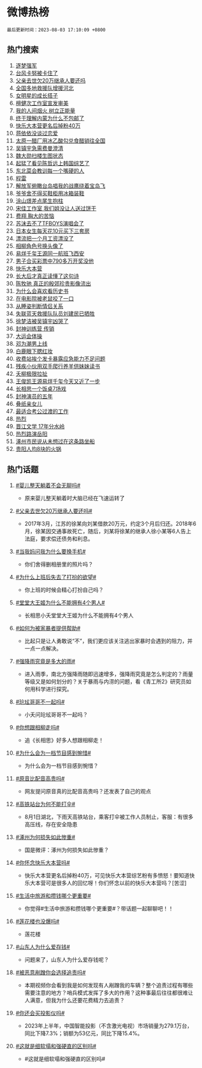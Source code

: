 # 微博热榜

`最后更新时间：2023-08-03 17:10:09 +0800`

## 热门搜索

1. [逐梦强军](https://m.weibo.cn/search?containerid=100103type%3D1%26t%3D10%26q%3D%23%E9%80%90%E6%A2%A6%E5%BC%BA%E5%86%9B%23&stream_entry_id=51&isnewpage=1&extparam=seat%3D1%26c_type%3D51%26pos%3D0%26cate%3D10103%26filter_type%3Drealtimehot%26stream_entry_id%3D51%26dgr%3D0%26display_time%3D1691053808%26pre_seqid%3D169105380852902715782&luicode=10000011&lfid=106003type%253D25%2526t%253D3%2526disable_hot%253D1%2526filter_type%253Drealtimehot)
1. [台风卡努被卡住了](https://m.weibo.cn/search?containerid=100103type%3D1%26t%3D10%26q%3D%23%E5%8F%B0%E9%A3%8E%E5%8D%A1%E5%8A%AA%E8%A2%AB%E5%8D%A1%E4%BD%8F%E4%BA%86%23&stream_entry_id=31&isnewpage=1&extparam=seat%3D1%26lcate%3D5001%26pos%3D0%26band_rank%3D1%26flag%3D1%26q%3D%2523%25E5%258F%25B0%25E9%25A3%258E%25E5%258D%25A1%25E5%258A%25AA%25E8%25A2%25AB%25E5%258D%25A1%25E4%25BD%258F%25E4%25BA%2586%2523%26dgr%3D0%26stream_entry_id%3D31%26c_type%3D31%26cate%3D5001%26filter_type%3Drealtimehot%26realpos%3D1%26display_time%3D1691053808%26pre_seqid%3D169105380852902715782&luicode=10000011&lfid=106003type%253D25%2526t%253D3%2526disable_hot%253D1%2526filter_type%253Drealtimehot)
1. [父亲去世欠20万继承人要还吗](https://m.weibo.cn/search?containerid=100103type%3D1%26t%3D10%26q%3D%23%E7%88%B6%E4%BA%B2%E5%8E%BB%E4%B8%96%E6%AC%A020%E4%B8%87%E7%BB%A7%E6%89%BF%E4%BA%BA%E8%A6%81%E8%BF%98%E5%90%97%23&stream_entry_id=31&isnewpage=1&extparam=seat%3D1%26lcate%3D5001%26pos%3D1%26band_rank%3D2%26flag%3D1%26q%3D%2523%25E7%2588%25B6%25E4%25BA%25B2%25E5%258E%25BB%25E4%25B8%2596%25E6%25AC%25A020%25E4%25B8%2587%25E7%25BB%25A7%25E6%2589%25BF%25E4%25BA%25BA%25E8%25A6%2581%25E8%25BF%2598%25E5%2590%2597%2523%26dgr%3D0%26stream_entry_id%3D31%26c_type%3D31%26cate%3D5001%26filter_type%3Drealtimehot%26realpos%3D2%26display_time%3D1691053808%26pre_seqid%3D169105380852902715782&luicode=10000011&lfid=106003type%253D25%2526t%253D3%2526disable_hot%253D1%2526filter_type%253Drealtimehot)
1. [全国多地救援队增援河北](https://m.weibo.cn/search?containerid=100103type%3D1%26t%3D10%26q%3D%23%E5%85%A8%E5%9B%BD%E5%A4%9A%E5%9C%B0%E6%95%91%E6%8F%B4%E9%98%9F%E5%A2%9E%E6%8F%B4%E6%B2%B3%E5%8C%97%23&stream_entry_id=31&isnewpage=1&extparam=seat%3D1%26lcate%3D5001%26pos%3D2%26band_rank%3D3%26flag%3D1%26q%3D%2523%25E5%2585%25A8%25E5%259B%25BD%25E5%25A4%259A%25E5%259C%25B0%25E6%2595%2591%25E6%258F%25B4%25E9%2598%259F%25E5%25A2%259E%25E6%258F%25B4%25E6%25B2%25B3%25E5%258C%2597%2523%26dgr%3D0%26stream_entry_id%3D31%26c_type%3D31%26cate%3D5001%26filter_type%3Drealtimehot%26realpos%3D3%26display_time%3D1691053808%26pre_seqid%3D169105380852902715782&luicode=10000011&lfid=106003type%253D25%2526t%253D3%2526disable_hot%253D1%2526filter_type%253Drealtimehot)
1. [女明星的成长搭子](https://m.weibo.cn/search?containerid=100103type%3D1%26t%3D10%26q%3D%23%E5%A5%B3%E6%98%8E%E6%98%9F%E7%9A%84%E6%88%90%E9%95%BF%E6%90%AD%E5%AD%90%23&stream_entry_id=31&isnewpage=1&extparam=seat%3D1%26lcate%3D5001%26pos%3D3%26band_rank%3D4%26q%3D%2523%25E5%25A5%25B3%25E6%2598%258E%25E6%2598%259F%25E7%259A%2584%25E6%2588%2590%25E9%2595%25BF%25E6%2590%25AD%25E5%25AD%2590%2523%26is_ad_pos%3D1%26adid%3D198105%26dgr%3D0%26cate%3D5001%26filter_type%3Drealtimehot%26topic_ad%3D1%26stream_entry_id%3D31%26c_type%3D31%26display_time%3D1691053808%26pre_seqid%3D169105380852902715782&luicode=10000011&lfid=106003type%253D25%2526t%253D3%2526disable_hot%253D1%2526filter_type%253Drealtimehot)
1. [檀健次工作室宣发审美](https://m.weibo.cn/search?containerid=100103type%3D1%26t%3D10%26q%3D%23%E6%AA%80%E5%81%A5%E6%AC%A1%E5%B7%A5%E4%BD%9C%E5%AE%A4%E5%AE%A3%E5%8F%91%E5%AE%A1%E7%BE%8E%23&stream_entry_id=31&isnewpage=1&extparam=seat%3D1%26lcate%3D5001%26pos%3D4%26band_rank%3D4%26flag%3D16%26q%3D%2523%25E6%25AA%2580%25E5%2581%25A5%25E6%25AC%25A1%25E5%25B7%25A5%25E4%25BD%259C%25E5%25AE%25A4%25E5%25AE%25A3%25E5%258F%2591%25E5%25AE%25A1%25E7%25BE%258E%2523%26dgr%3D0%26stream_entry_id%3D31%26c_type%3D31%26cate%3D5001%26filter_type%3Drealtimehot%26realpos%3D4%26display_time%3D1691053808%26pre_seqid%3D169105380852902715782&luicode=10000011&lfid=106003type%253D25%2526t%253D3%2526disable_hot%253D1%2526filter_type%253Drealtimehot)
1. [我的人间烟火 树立正能量](https://m.weibo.cn/search?containerid=100103type%3D1%26t%3D10%26q%3D%E6%88%91%E7%9A%84%E4%BA%BA%E9%97%B4%E7%83%9F%E7%81%AB+%E6%A0%91%E7%AB%8B%E6%AD%A3%E8%83%BD%E9%87%8F&stream_entry_id=31&isnewpage=1&extparam=seat%3D1%26lcate%3D5001%26pos%3D5%26band_rank%3D5%26flag%3D1%26q%3D%25E6%2588%2591%25E7%259A%2584%25E4%25BA%25BA%25E9%2597%25B4%25E7%2583%259F%25E7%2581%25AB%2520%25E6%25A0%2591%25E7%25AB%258B%25E6%25AD%25A3%25E8%2583%25BD%25E9%2587%258F%26dgr%3D0%26stream_entry_id%3D31%26c_type%3D31%26cate%3D5001%26filter_type%3Drealtimehot%26realpos%3D5%26display_time%3D1691053808%26pre_seqid%3D169105380852902715782&luicode=10000011&lfid=106003type%253D25%2526t%253D3%2526disable_hot%253D1%2526filter_type%253Drealtimehot)
1. [终于理解内蒙为什么不包邮了](https://m.weibo.cn/search?containerid=100103type%3D1%26t%3D10%26q%3D%23%E7%BB%88%E4%BA%8E%E7%90%86%E8%A7%A3%E5%86%85%E8%92%99%E4%B8%BA%E4%BB%80%E4%B9%88%E4%B8%8D%E5%8C%85%E9%82%AE%E4%BA%86%23&stream_entry_id=31&isnewpage=1&extparam=seat%3D1%26lcate%3D5001%26pos%3D6%26band_rank%3D6%26flag%3D1%26q%3D%2523%25E7%25BB%2588%25E4%25BA%258E%25E7%2590%2586%25E8%25A7%25A3%25E5%2586%2585%25E8%2592%2599%25E4%25B8%25BA%25E4%25BB%2580%25E4%25B9%2588%25E4%25B8%258D%25E5%258C%2585%25E9%2582%25AE%25E4%25BA%2586%2523%26dgr%3D0%26stream_entry_id%3D31%26c_type%3D31%26cate%3D5001%26filter_type%3Drealtimehot%26realpos%3D6%26display_time%3D1691053808%26pre_seqid%3D169105380852902715782&luicode=10000011&lfid=106003type%253D25%2526t%253D3%2526disable_hot%253D1%2526filter_type%253Drealtimehot)
1. [快乐大本营更名后掉粉40万](https://m.weibo.cn/search?containerid=100103type%3D1%26t%3D10%26q%3D%23%E5%BF%AB%E4%B9%90%E5%A4%A7%E6%9C%AC%E8%90%A5%E6%9B%B4%E5%90%8D%E5%90%8E%E6%8E%89%E7%B2%8940%E4%B8%87%23&stream_entry_id=31&isnewpage=1&extparam=seat%3D1%26lcate%3D5001%26pos%3D7%26band_rank%3D7%26flag%3D2%26q%3D%2523%25E5%25BF%25AB%25E4%25B9%2590%25E5%25A4%25A7%25E6%259C%25AC%25E8%2590%25A5%25E6%259B%25B4%25E5%2590%258D%25E5%2590%258E%25E6%258E%2589%25E7%25B2%258940%25E4%25B8%2587%2523%26dgr%3D0%26stream_entry_id%3D31%26c_type%3D31%26cate%3D5001%26filter_type%3Drealtimehot%26realpos%3D7%26display_time%3D1691053808%26pre_seqid%3D169105380852902715782&luicode=10000011&lfid=106003type%253D25%2526t%253D3%2526disable_hot%253D1%2526filter_type%253Drealtimehot)
1. [蒋依依没谈过恋爱](https://m.weibo.cn/search?containerid=100103type%3D1%26t%3D10%26q%3D%23%E8%92%8B%E4%BE%9D%E4%BE%9D%E6%B2%A1%E8%B0%88%E8%BF%87%E6%81%8B%E7%88%B1%23&stream_entry_id=31&isnewpage=1&extparam=seat%3D1%26lcate%3D5001%26pos%3D8%26band_rank%3D8%26flag%3D2%26q%3D%2523%25E8%2592%258B%25E4%25BE%259D%25E4%25BE%259D%25E6%25B2%25A1%25E8%25B0%2588%25E8%25BF%2587%25E6%2581%258B%25E7%2588%25B1%2523%26dgr%3D0%26stream_entry_id%3D31%26c_type%3D31%26cate%3D5001%26filter_type%3Drealtimehot%26realpos%3D8%26display_time%3D1691053808%26pre_seqid%3D169105380852902715782&luicode=10000011&lfid=106003type%253D25%2526t%253D3%2526disable_hot%253D1%2526filter_type%253Drealtimehot)
1. [太原一醋厂用冰乙酸勾兑食醋销往全国](https://m.weibo.cn/search?containerid=100103type%3D1%26t%3D10%26q%3D%23%E5%A4%AA%E5%8E%9F%E4%B8%80%E9%86%8B%E5%8E%82%E7%94%A8%E5%86%B0%E4%B9%99%E9%85%B8%E5%8B%BE%E5%85%91%E9%A3%9F%E9%86%8B%E9%94%80%E5%BE%80%E5%85%A8%E5%9B%BD%23&stream_entry_id=31&isnewpage=1&extparam=seat%3D1%26lcate%3D5001%26pos%3D9%26band_rank%3D9%26flag%3D0%26q%3D%2523%25E5%25A4%25AA%25E5%258E%259F%25E4%25B8%2580%25E9%2586%258B%25E5%258E%2582%25E7%2594%25A8%25E5%2586%25B0%25E4%25B9%2599%25E9%2585%25B8%25E5%258B%25BE%25E5%2585%2591%25E9%25A3%259F%25E9%2586%258B%25E9%2594%2580%25E5%25BE%2580%25E5%2585%25A8%25E5%259B%25BD%2523%26dgr%3D0%26stream_entry_id%3D31%26c_type%3D31%26cate%3D5001%26filter_type%3Drealtimehot%26realpos%3D9%26display_time%3D1691053808%26pre_seqid%3D169105380852902715782&luicode=10000011&lfid=106003type%253D25%2526t%253D3%2526disable_hot%253D1%2526filter_type%253Drealtimehot)
1. [吴镇宇急需费曼澄清](https://m.weibo.cn/search?containerid=100103type%3D1%26t%3D10%26q%3D%23%E5%90%B4%E9%95%87%E5%AE%87%E6%80%A5%E9%9C%80%E8%B4%B9%E6%9B%BC%E6%BE%84%E6%B8%85%23&stream_entry_id=31&isnewpage=1&extparam=seat%3D1%26lcate%3D5001%26pos%3D10%26band_rank%3D10%26flag%3D0%26q%3D%2523%25E5%2590%25B4%25E9%2595%2587%25E5%25AE%2587%25E6%2580%25A5%25E9%259C%2580%25E8%25B4%25B9%25E6%259B%25BC%25E6%25BE%2584%25E6%25B8%2585%2523%26dgr%3D0%26stream_entry_id%3D31%26c_type%3D31%26cate%3D5001%26filter_type%3Drealtimehot%26realpos%3D10%26display_time%3D1691053808%26pre_seqid%3D169105380852902715782&luicode=10000011&lfid=106003type%253D25%2526t%253D3%2526disable_hot%253D1%2526filter_type%253Drealtimehot)
1. [魏大勋扫楼生图状态](https://m.weibo.cn/search?containerid=100103type%3D1%26t%3D10%26q%3D%23%E9%AD%8F%E5%A4%A7%E5%8B%8B%E6%89%AB%E6%A5%BC%E7%94%9F%E5%9B%BE%E7%8A%B6%E6%80%81%23&stream_entry_id=31&isnewpage=1&extparam=seat%3D1%26lcate%3D5001%26pos%3D11%26band_rank%3D11%26flag%3D0%26q%3D%2523%25E9%25AD%258F%25E5%25A4%25A7%25E5%258B%258B%25E6%2589%25AB%25E6%25A5%25BC%25E7%2594%259F%25E5%259B%25BE%25E7%258A%25B6%25E6%2580%2581%2523%26dgr%3D0%26stream_entry_id%3D31%26c_type%3D31%26cate%3D5001%26filter_type%3Drealtimehot%26realpos%3D11%26display_time%3D1691053808%26pre_seqid%3D169105380852902715782&luicode=10000011&lfid=106003type%253D25%2526t%253D3%2526disable_hot%253D1%2526filter_type%253Drealtimehot)
1. [起猛了看见陈哲远上韩国综艺了](https://m.weibo.cn/search?containerid=100103type%3D1%26t%3D10%26q%3D%23%E8%B5%B7%E7%8C%9B%E4%BA%86%E7%9C%8B%E8%A7%81%E9%99%88%E5%93%B2%E8%BF%9C%E4%B8%8A%E9%9F%A9%E5%9B%BD%E7%BB%BC%E8%89%BA%E4%BA%86%23&stream_entry_id=31&isnewpage=1&extparam=seat%3D1%26lcate%3D5001%26pos%3D12%26band_rank%3D12%26flag%3D2%26q%3D%2523%25E8%25B5%25B7%25E7%258C%259B%25E4%25BA%2586%25E7%259C%258B%25E8%25A7%2581%25E9%2599%2588%25E5%2593%25B2%25E8%25BF%259C%25E4%25B8%258A%25E9%259F%25A9%25E5%259B%25BD%25E7%25BB%25BC%25E8%2589%25BA%25E4%25BA%2586%2523%26dgr%3D0%26stream_entry_id%3D31%26c_type%3D31%26cate%3D5001%26filter_type%3Drealtimehot%26realpos%3D12%26display_time%3D1691053808%26pre_seqid%3D169105380852902715782&luicode=10000011&lfid=106003type%253D25%2526t%253D3%2526disable_hot%253D1%2526filter_type%253Drealtimehot)
1. [东北菜会教训每一个嘴硬的人](https://m.weibo.cn/search?containerid=100103type%3D1%26t%3D10%26q%3D%23%E4%B8%9C%E5%8C%97%E8%8F%9C%E4%BC%9A%E6%95%99%E8%AE%AD%E6%AF%8F%E4%B8%80%E4%B8%AA%E5%98%B4%E7%A1%AC%E7%9A%84%E4%BA%BA%23&stream_entry_id=31&isnewpage=1&extparam=seat%3D1%26lcate%3D5001%26pos%3D13%26band_rank%3D13%26flag%3D0%26q%3D%2523%25E4%25B8%259C%25E5%258C%2597%25E8%258F%259C%25E4%25BC%259A%25E6%2595%2599%25E8%25AE%25AD%25E6%25AF%258F%25E4%25B8%2580%25E4%25B8%25AA%25E5%2598%25B4%25E7%25A1%25AC%25E7%259A%2584%25E4%25BA%25BA%2523%26dgr%3D0%26stream_entry_id%3D31%26c_type%3D31%26cate%3D5001%26filter_type%3Drealtimehot%26realpos%3D13%26display_time%3D1691053808%26pre_seqid%3D169105380852902715782&luicode=10000011&lfid=106003type%253D25%2526t%253D3%2526disable_hot%253D1%2526filter_type%253Drealtimehot)
1. [程雷](https://m.weibo.cn/search?containerid=100103type%3D1%26t%3D10%26q%3D%E7%A8%8B%E9%9B%B7&stream_entry_id=31&isnewpage=1&extparam=seat%3D1%26lcate%3D5001%26pos%3D14%26band_rank%3D14%26flag%3D0%26q%3D%25E7%25A8%258B%25E9%259B%25B7%26dgr%3D0%26stream_entry_id%3D31%26c_type%3D31%26cate%3D5001%26filter_type%3Drealtimehot%26realpos%3D14%26display_time%3D1691053808%26pre_seqid%3D169105380852902715782&luicode=10000011&lfid=106003type%253D25%2526t%253D3%2526disable_hot%253D1%2526filter_type%253Drealtimehot)
1. [解放军俯瞰台岛唱我的战鹰绕着宝岛飞](https://m.weibo.cn/search?containerid=100103type%3D1%26t%3D10%26q%3D%23%E8%A7%A3%E6%94%BE%E5%86%9B%E4%BF%AF%E7%9E%B0%E5%8F%B0%E5%B2%9B%E5%94%B1%E6%88%91%E7%9A%84%E6%88%98%E9%B9%B0%E7%BB%95%E7%9D%80%E5%AE%9D%E5%B2%9B%E9%A3%9E%23&stream_entry_id=31&isnewpage=1&extparam=seat%3D1%26lcate%3D5001%26pos%3D15%26band_rank%3D15%26q%3D%2523%25E8%25A7%25A3%25E6%2594%25BE%25E5%2586%259B%25E4%25BF%25AF%25E7%259E%25B0%25E5%258F%25B0%25E5%25B2%259B%25E5%2594%25B1%25E6%2588%2591%25E7%259A%2584%25E6%2588%2598%25E9%25B9%25B0%25E7%25BB%2595%25E7%259D%2580%25E5%25AE%259D%25E5%25B2%259B%25E9%25A3%259E%2523%26dgr%3D0%26adid%3D198400%26realpos%3D15%26cate%3D5001%26flag%3D0%26filter_type%3Drealtimehot%26stream_entry_id%3D31%26c_type%3D31%26display_time%3D1691053808%26pre_seqid%3D169105380852902715782&luicode=10000011&lfid=106003type%253D25%2526t%253D3%2526disable_hot%253D1%2526filter_type%253Drealtimehot)
1. [爷爷舍不得买鞋柜用冰箱装鞋](https://m.weibo.cn/search?containerid=100103type%3D1%26t%3D10%26q%3D%23%E7%88%B7%E7%88%B7%E8%88%8D%E4%B8%8D%E5%BE%97%E4%B9%B0%E9%9E%8B%E6%9F%9C%E7%94%A8%E5%86%B0%E7%AE%B1%E8%A3%85%E9%9E%8B%23&stream_entry_id=31&isnewpage=1&extparam=seat%3D1%26lcate%3D5001%26pos%3D16%26band_rank%3D16%26flag%3D0%26q%3D%2523%25E7%2588%25B7%25E7%2588%25B7%25E8%2588%258D%25E4%25B8%258D%25E5%25BE%2597%25E4%25B9%25B0%25E9%259E%258B%25E6%259F%259C%25E7%2594%25A8%25E5%2586%25B0%25E7%25AE%25B1%25E8%25A3%2585%25E9%259E%258B%2523%26dgr%3D0%26stream_entry_id%3D31%26c_type%3D31%26cate%3D5001%26filter_type%3Drealtimehot%26realpos%3D16%26display_time%3D1691053808%26pre_seqid%3D169105380852902715782&luicode=10000011&lfid=106003type%253D25%2526t%253D3%2526disable_hot%253D1%2526filter_type%253Drealtimehot)
1. [涂山璟差点尾生抱柱](https://m.weibo.cn/search?containerid=100103type%3D1%26t%3D10%26q%3D%23%E6%B6%82%E5%B1%B1%E7%92%9F%E5%B7%AE%E7%82%B9%E5%B0%BE%E7%94%9F%E6%8A%B1%E6%9F%B1%23&stream_entry_id=31&isnewpage=1&extparam=seat%3D1%26lcate%3D5001%26pos%3D17%26band_rank%3D17%26flag%3D0%26q%3D%2523%25E6%25B6%2582%25E5%25B1%25B1%25E7%2592%259F%25E5%25B7%25AE%25E7%2582%25B9%25E5%25B0%25BE%25E7%2594%259F%25E6%258A%25B1%25E6%259F%25B1%2523%26dgr%3D0%26stream_entry_id%3D31%26c_type%3D31%26cate%3D5001%26filter_type%3Drealtimehot%26realpos%3D17%26display_time%3D1691053808%26pre_seqid%3D169105380852902715782&luicode=10000011&lfid=106003type%253D25%2526t%253D3%2526disable_hot%253D1%2526filter_type%253Drealtimehot)
1. [宋佳工作室 我们姐没让人送过饼干](https://m.weibo.cn/search?containerid=100103type%3D1%26t%3D10%26q%3D%E5%AE%8B%E4%BD%B3%E5%B7%A5%E4%BD%9C%E5%AE%A4+%E6%88%91%E4%BB%AC%E5%A7%90%E6%B2%A1%E8%AE%A9%E4%BA%BA%E9%80%81%E8%BF%87%E9%A5%BC%E5%B9%B2&stream_entry_id=31&isnewpage=1&extparam=seat%3D1%26lcate%3D5001%26pos%3D18%26band_rank%3D18%26flag%3D0%26q%3D%25E5%25AE%258B%25E4%25BD%25B3%25E5%25B7%25A5%25E4%25BD%259C%25E5%25AE%25A4%2520%25E6%2588%2591%25E4%25BB%25AC%25E5%25A7%2590%25E6%25B2%25A1%25E8%25AE%25A9%25E4%25BA%25BA%25E9%2580%2581%25E8%25BF%2587%25E9%25A5%25BC%25E5%25B9%25B2%26dgr%3D0%26stream_entry_id%3D31%26c_type%3D31%26cate%3D5001%26filter_type%3Drealtimehot%26realpos%3D18%26display_time%3D1691053808%26pre_seqid%3D169105380852902715782&luicode=10000011&lfid=106003type%253D25%2526t%253D3%2526disable_hot%253D1%2526filter_type%253Drealtimehot)
1. [费翔 胸大的苦恼](https://m.weibo.cn/search?containerid=100103type%3D1%26t%3D10%26q%3D%E8%B4%B9%E7%BF%94+%E8%83%B8%E5%A4%A7%E7%9A%84%E8%8B%A6%E6%81%BC&stream_entry_id=31&isnewpage=1&extparam=seat%3D1%26lcate%3D5001%26pos%3D19%26band_rank%3D19%26flag%3D0%26q%3D%25E8%25B4%25B9%25E7%25BF%2594%2520%25E8%2583%25B8%25E5%25A4%25A7%25E7%259A%2584%25E8%258B%25A6%25E6%2581%25BC%26dgr%3D0%26stream_entry_id%3D31%26c_type%3D31%26cate%3D5001%26filter_type%3Drealtimehot%26realpos%3D19%26display_time%3D1691053808%26pre_seqid%3D169105380852902715782&luicode=10000011&lfid=106003type%253D25%2526t%253D3%2526disable_hot%253D1%2526filter_type%253Drealtimehot)
1. [苏沫去不了TFBOYS演唱会了](https://m.weibo.cn/search?containerid=100103type%3D1%26t%3D10%26q%3D%23%E8%8B%8F%E6%B2%AB%E5%8E%BB%E4%B8%8D%E4%BA%86TFBOYS%E6%BC%94%E5%94%B1%E4%BC%9A%E4%BA%86%23&stream_entry_id=31&isnewpage=1&extparam=seat%3D1%26lcate%3D5001%26pos%3D20%26band_rank%3D20%26flag%3D0%26q%3D%2523%25E8%258B%258F%25E6%25B2%25AB%25E5%258E%25BB%25E4%25B8%258D%25E4%25BA%2586TFBOYS%25E6%25BC%2594%25E5%2594%25B1%25E4%25BC%259A%25E4%25BA%2586%2523%26dgr%3D0%26stream_entry_id%3D31%26c_type%3D31%26cate%3D5001%26filter_type%3Drealtimehot%26realpos%3D20%26display_time%3D1691053808%26pre_seqid%3D169105380852902715782&luicode=10000011&lfid=106003type%253D25%2526t%253D3%2526disable_hot%253D1%2526filter_type%253Drealtimehot)
1. [日本女生每天花10元买下三套房](https://m.weibo.cn/search?containerid=100103type%3D1%26t%3D10%26q%3D%23%E6%97%A5%E6%9C%AC%E5%A5%B3%E7%94%9F%E6%AF%8F%E5%A4%A9%E8%8A%B110%E5%85%83%E4%B9%B0%E4%B8%8B%E4%B8%89%E5%A5%97%E6%88%BF%23&stream_entry_id=31&isnewpage=1&extparam=seat%3D1%26lcate%3D5001%26pos%3D21%26band_rank%3D21%26flag%3D0%26q%3D%2523%25E6%2597%25A5%25E6%259C%25AC%25E5%25A5%25B3%25E7%2594%259F%25E6%25AF%258F%25E5%25A4%25A9%25E8%258A%25B110%25E5%2585%2583%25E4%25B9%25B0%25E4%25B8%258B%25E4%25B8%2589%25E5%25A5%2597%25E6%2588%25BF%2523%26dgr%3D0%26stream_entry_id%3D31%26c_type%3D31%26cate%3D5001%26filter_type%3Drealtimehot%26realpos%3D21%26display_time%3D1691053808%26pre_seqid%3D169105380852902715782&luicode=10000011&lfid=106003type%253D25%2526t%253D3%2526disable_hot%253D1%2526filter_type%253Drealtimehot)
1. [漂流把一个月工资漂没了](https://m.weibo.cn/search?containerid=100103type%3D1%26t%3D10%26q%3D%23%E6%BC%82%E6%B5%81%E6%8A%8A%E4%B8%80%E4%B8%AA%E6%9C%88%E5%B7%A5%E8%B5%84%E6%BC%82%E6%B2%A1%E4%BA%86%23&stream_entry_id=31&isnewpage=1&extparam=seat%3D1%26lcate%3D5001%26pos%3D22%26band_rank%3D22%26flag%3D1%26q%3D%2523%25E6%25BC%2582%25E6%25B5%2581%25E6%258A%258A%25E4%25B8%2580%25E4%25B8%25AA%25E6%259C%2588%25E5%25B7%25A5%25E8%25B5%2584%25E6%25BC%2582%25E6%25B2%25A1%25E4%25BA%2586%2523%26dgr%3D0%26stream_entry_id%3D31%26c_type%3D31%26cate%3D5001%26filter_type%3Drealtimehot%26realpos%3D22%26display_time%3D1691053808%26pre_seqid%3D169105380852902715782&luicode=10000011&lfid=106003type%253D25%2526t%253D3%2526disable_hot%253D1%2526filter_type%253Drealtimehot)
1. [相柳角色号换头像了](https://m.weibo.cn/search?containerid=100103type%3D1%26t%3D10%26q%3D%23%E7%9B%B8%E6%9F%B3%E8%A7%92%E8%89%B2%E5%8F%B7%E6%8D%A2%E5%A4%B4%E5%83%8F%E4%BA%86%23&stream_entry_id=31&isnewpage=1&extparam=seat%3D1%26lcate%3D5001%26pos%3D23%26band_rank%3D23%26flag%3D1%26q%3D%2523%25E7%259B%25B8%25E6%259F%25B3%25E8%25A7%2592%25E8%2589%25B2%25E5%258F%25B7%25E6%258D%25A2%25E5%25A4%25B4%25E5%2583%258F%25E4%25BA%2586%2523%26dgr%3D0%26stream_entry_id%3D31%26c_type%3D31%26cate%3D5001%26filter_type%3Drealtimehot%26realpos%3D23%26display_time%3D1691053808%26pre_seqid%3D169105380852902715782&luicode=10000011&lfid=106003type%253D25%2526t%253D3%2526disable_hot%253D1%2526filter_type%253Drealtimehot)
1. [易烊千玺王源同一航班飞西安](https://m.weibo.cn/search?containerid=100103type%3D1%26t%3D10%26q%3D%23%E6%98%93%E7%83%8A%E5%8D%83%E7%8E%BA%E7%8E%8B%E6%BA%90%E5%90%8C%E4%B8%80%E8%88%AA%E7%8F%AD%E9%A3%9E%E8%A5%BF%E5%AE%89%23&stream_entry_id=31&isnewpage=1&extparam=seat%3D1%26lcate%3D5001%26pos%3D24%26band_rank%3D24%26flag%3D1%26q%3D%2523%25E6%2598%2593%25E7%2583%258A%25E5%258D%2583%25E7%258E%25BA%25E7%258E%258B%25E6%25BA%2590%25E5%2590%258C%25E4%25B8%2580%25E8%2588%25AA%25E7%258F%25AD%25E9%25A3%259E%25E8%25A5%25BF%25E5%25AE%2589%2523%26dgr%3D0%26stream_entry_id%3D31%26c_type%3D31%26cate%3D5001%26filter_type%3Drealtimehot%26realpos%3D24%26display_time%3D1691053808%26pre_seqid%3D169105380852902715782&luicode=10000011&lfid=106003type%253D25%2526t%253D3%2526disable_hot%253D1%2526filter_type%253Drealtimehot)
1. [男子合买彩票中790多万开奖没他](https://m.weibo.cn/search?containerid=100103type%3D1%26t%3D10%26q%3D%23%E7%94%B7%E5%AD%90%E5%90%88%E4%B9%B0%E5%BD%A9%E7%A5%A8%E4%B8%AD790%E5%A4%9A%E4%B8%87%E5%BC%80%E5%A5%96%E6%B2%A1%E4%BB%96%23&stream_entry_id=31&isnewpage=1&extparam=seat%3D1%26lcate%3D5001%26pos%3D25%26band_rank%3D25%26flag%3D0%26q%3D%2523%25E7%2594%25B7%25E5%25AD%2590%25E5%2590%2588%25E4%25B9%25B0%25E5%25BD%25A9%25E7%25A5%25A8%25E4%25B8%25AD790%25E5%25A4%259A%25E4%25B8%2587%25E5%25BC%2580%25E5%25A5%2596%25E6%25B2%25A1%25E4%25BB%2596%2523%26dgr%3D0%26stream_entry_id%3D31%26c_type%3D31%26cate%3D5001%26filter_type%3Drealtimehot%26realpos%3D25%26display_time%3D1691053808%26pre_seqid%3D169105380852902715782&luicode=10000011&lfid=106003type%253D25%2526t%253D3%2526disable_hot%253D1%2526filter_type%253Drealtimehot)
1. [快乐大本营](https://m.weibo.cn/search?containerid=100103type%3D1%26t%3D10%26q%3D%E5%BF%AB%E4%B9%90%E5%A4%A7%E6%9C%AC%E8%90%A5&stream_entry_id=31&isnewpage=1&extparam=seat%3D1%26lcate%3D5001%26pos%3D26%26band_rank%3D26%26flag%3D0%26q%3D%25E5%25BF%25AB%25E4%25B9%2590%25E5%25A4%25A7%25E6%259C%25AC%25E8%2590%25A5%26dgr%3D0%26stream_entry_id%3D31%26c_type%3D31%26cate%3D5001%26filter_type%3Drealtimehot%26realpos%3D26%26display_time%3D1691053808%26pre_seqid%3D169105380852902715782&luicode=10000011&lfid=106003type%253D25%2526t%253D3%2526disable_hot%253D1%2526filter_type%253Drealtimehot)
1. [长大后才真正读懂了这句诗](https://m.weibo.cn/search?containerid=100103type%3D1%26t%3D10%26q%3D%E9%95%BF%E5%A4%A7%E5%90%8E%E6%89%8D%E7%9C%9F%E6%AD%A3%E8%AF%BB%E6%87%82%E4%BA%86%E8%BF%99%E5%8F%A5%E8%AF%97&stream_entry_id=31&isnewpage=1&extparam=seat%3D1%26lcate%3D5001%26pos%3D27%26band_rank%3D27%26flag%3D1%26q%3D%25E9%2595%25BF%25E5%25A4%25A7%25E5%2590%258E%25E6%2589%258D%25E7%259C%259F%25E6%25AD%25A3%25E8%25AF%25BB%25E6%2587%2582%25E4%25BA%2586%25E8%25BF%2599%25E5%258F%25A5%25E8%25AF%2597%26dgr%3D0%26stream_entry_id%3D31%26c_type%3D31%26cate%3D5001%26filter_type%3Drealtimehot%26realpos%3D27%26display_time%3D1691053808%26pre_seqid%3D169105380852902715782&luicode=10000011&lfid=106003type%253D25%2526t%253D3%2526disable_hot%253D1%2526filter_type%253Drealtimehot)
1. [陈牧驰 真正的殷郊珍贵影像流出](https://m.weibo.cn/search?containerid=100103type%3D1%26t%3D10%26q%3D%E9%99%88%E7%89%A7%E9%A9%B0+%E7%9C%9F%E6%AD%A3%E7%9A%84%E6%AE%B7%E9%83%8A%E7%8F%8D%E8%B4%B5%E5%BD%B1%E5%83%8F%E6%B5%81%E5%87%BA&stream_entry_id=31&isnewpage=1&extparam=seat%3D1%26lcate%3D5001%26pos%3D28%26band_rank%3D28%26flag%3D1%26q%3D%25E9%2599%2588%25E7%2589%25A7%25E9%25A9%25B0%2520%25E7%259C%259F%25E6%25AD%25A3%25E7%259A%2584%25E6%25AE%25B7%25E9%2583%258A%25E7%258F%258D%25E8%25B4%25B5%25E5%25BD%25B1%25E5%2583%258F%25E6%25B5%2581%25E5%2587%25BA%26dgr%3D0%26stream_entry_id%3D31%26c_type%3D31%26cate%3D5001%26filter_type%3Drealtimehot%26realpos%3D28%26display_time%3D1691053808%26pre_seqid%3D169105380852902715782&luicode=10000011&lfid=106003type%253D25%2526t%253D3%2526disable_hot%253D1%2526filter_type%253Drealtimehot)
1. [为什么会喜欢看历史书](https://m.weibo.cn/search?containerid=100103type%3D1%26t%3D10%26q%3D%E4%B8%BA%E4%BB%80%E4%B9%88%E4%BC%9A%E5%96%9C%E6%AC%A2%E7%9C%8B%E5%8E%86%E5%8F%B2%E4%B9%A6&stream_entry_id=31&isnewpage=1&extparam=seat%3D1%26lcate%3D5001%26pos%3D29%26band_rank%3D29%26flag%3D1%26q%3D%25E4%25B8%25BA%25E4%25BB%2580%25E4%25B9%2588%25E4%25BC%259A%25E5%2596%259C%25E6%25AC%25A2%25E7%259C%258B%25E5%258E%2586%25E5%258F%25B2%25E4%25B9%25A6%26dgr%3D0%26stream_entry_id%3D31%26c_type%3D31%26cate%3D5001%26filter_type%3Drealtimehot%26realpos%3D29%26display_time%3D1691053808%26pre_seqid%3D169105380852902715782&luicode=10000011&lfid=106003type%253D25%2526t%253D3%2526disable_hot%253D1%2526filter_type%253Drealtimehot)
1. [在电影院被老鼠咬了一口](https://m.weibo.cn/search?containerid=100103type%3D1%26t%3D10%26q%3D%23%E5%9C%A8%E7%94%B5%E5%BD%B1%E9%99%A2%E8%A2%AB%E8%80%81%E9%BC%A0%E5%92%AC%E4%BA%86%E4%B8%80%E5%8F%A3%23&stream_entry_id=31&isnewpage=1&extparam=seat%3D1%26lcate%3D5001%26pos%3D30%26band_rank%3D30%26flag%3D0%26q%3D%2523%25E5%259C%25A8%25E7%2594%25B5%25E5%25BD%25B1%25E9%2599%25A2%25E8%25A2%25AB%25E8%2580%2581%25E9%25BC%25A0%25E5%2592%25AC%25E4%25BA%2586%25E4%25B8%2580%25E5%258F%25A3%2523%26dgr%3D0%26stream_entry_id%3D31%26c_type%3D31%26cate%3D5001%26filter_type%3Drealtimehot%26realpos%3D30%26display_time%3D1691053808%26pre_seqid%3D169105380852902715782&luicode=10000011&lfid=106003type%253D25%2526t%253D3%2526disable_hot%253D1%2526filter_type%253Drealtimehot)
1. [从睡姿判断情侣关系](https://m.weibo.cn/search?containerid=100103type%3D1%26t%3D10%26q%3D%E4%BB%8E%E7%9D%A1%E5%A7%BF%E5%88%A4%E6%96%AD%E6%83%85%E4%BE%A3%E5%85%B3%E7%B3%BB&stream_entry_id=31&isnewpage=1&extparam=seat%3D1%26lcate%3D5001%26pos%3D31%26band_rank%3D31%26flag%3D1%26q%3D%25E4%25BB%258E%25E7%259D%25A1%25E5%25A7%25BF%25E5%2588%25A4%25E6%2596%25AD%25E6%2583%2585%25E4%25BE%25A3%25E5%2585%25B3%25E7%25B3%25BB%26dgr%3D0%26stream_entry_id%3D31%26c_type%3D31%26cate%3D5001%26filter_type%3Drealtimehot%26realpos%3D31%26display_time%3D1691053808%26pre_seqid%3D169105380852902715782&luicode=10000011&lfid=106003type%253D25%2526t%253D3%2526disable_hot%253D1%2526filter_type%253Drealtimehot)
1. [失联蓝天救援队队员刘建民已牺牲](https://m.weibo.cn/search?containerid=100103type%3D1%26t%3D10%26q%3D%23%E5%A4%B1%E8%81%94%E8%93%9D%E5%A4%A9%E6%95%91%E6%8F%B4%E9%98%9F%E9%98%9F%E5%91%98%E5%88%98%E5%BB%BA%E6%B0%91%E5%B7%B2%E7%89%BA%E7%89%B2%23&stream_entry_id=31&isnewpage=1&extparam=seat%3D1%26lcate%3D5001%26pos%3D32%26band_rank%3D32%26flag%3D0%26q%3D%2523%25E5%25A4%25B1%25E8%2581%2594%25E8%2593%259D%25E5%25A4%25A9%25E6%2595%2591%25E6%258F%25B4%25E9%2598%259F%25E9%2598%259F%25E5%2591%2598%25E5%2588%2598%25E5%25BB%25BA%25E6%25B0%2591%25E5%25B7%25B2%25E7%2589%25BA%25E7%2589%25B2%2523%26dgr%3D0%26stream_entry_id%3D31%26c_type%3D31%26cate%3D5001%26filter_type%3Drealtimehot%26realpos%3D32%26display_time%3D1691053808%26pre_seqid%3D169105380852902715782&luicode=10000011&lfid=106003type%253D25%2526t%253D3%2526disable_hot%253D1%2526filter_type%253Drealtimehot)
1. [徐梦洁被吴镇宇凶哭了](https://m.weibo.cn/search?containerid=100103type%3D1%26t%3D10%26q%3D%23%E5%BE%90%E6%A2%A6%E6%B4%81%E8%A2%AB%E5%90%B4%E9%95%87%E5%AE%87%E5%87%B6%E5%93%AD%E4%BA%86%23&stream_entry_id=31&isnewpage=1&extparam=seat%3D1%26lcate%3D5001%26pos%3D33%26band_rank%3D33%26flag%3D0%26q%3D%2523%25E5%25BE%2590%25E6%25A2%25A6%25E6%25B4%2581%25E8%25A2%25AB%25E5%2590%25B4%25E9%2595%2587%25E5%25AE%2587%25E5%2587%25B6%25E5%2593%25AD%25E4%25BA%2586%2523%26dgr%3D0%26stream_entry_id%3D31%26c_type%3D31%26cate%3D5001%26filter_type%3Drealtimehot%26realpos%3D33%26display_time%3D1691053808%26pre_seqid%3D169105380852902715782&luicode=10000011&lfid=106003type%253D25%2526t%253D3%2526disable_hot%253D1%2526filter_type%253Drealtimehot)
1. [封神训练营 传销](https://m.weibo.cn/search?containerid=100103type%3D1%26t%3D10%26q%3D%E5%B0%81%E7%A5%9E%E8%AE%AD%E7%BB%83%E8%90%A5+%E4%BC%A0%E9%94%80&stream_entry_id=31&isnewpage=1&extparam=seat%3D1%26lcate%3D5001%26pos%3D34%26band_rank%3D34%26flag%3D0%26q%3D%25E5%25B0%2581%25E7%25A5%259E%25E8%25AE%25AD%25E7%25BB%2583%25E8%2590%25A5%2520%25E4%25BC%25A0%25E9%2594%2580%26dgr%3D0%26stream_entry_id%3D31%26c_type%3D31%26cate%3D5001%26filter_type%3Drealtimehot%26realpos%3D34%26display_time%3D1691053808%26pre_seqid%3D169105380852902715782&luicode=10000011&lfid=106003type%253D25%2526t%253D3%2526disable_hot%253D1%2526filter_type%253Drealtimehot)
1. [大运会体操](https://m.weibo.cn/search?containerid=100103type%3D1%26t%3D10%26q%3D%E5%A4%A7%E8%BF%90%E4%BC%9A%E4%BD%93%E6%93%8D&stream_entry_id=31&isnewpage=1&extparam=seat%3D1%26lcate%3D5001%26pos%3D35%26band_rank%3D35%26flag%3D1%26q%3D%25E5%25A4%25A7%25E8%25BF%2590%25E4%25BC%259A%25E4%25BD%2593%25E6%2593%258D%26dgr%3D0%26stream_entry_id%3D31%26c_type%3D31%26cate%3D5001%26filter_type%3Drealtimehot%26realpos%3D35%26display_time%3D1691053808%26pre_seqid%3D169105380852902715782&luicode=10000011&lfid=106003type%253D25%2526t%253D3%2526disable_hot%253D1%2526filter_type%253Drealtimehot)
1. [邓为潮男上线](https://m.weibo.cn/search?containerid=100103type%3D1%26t%3D10%26q%3D%23%E9%82%93%E4%B8%BA%E6%BD%AE%E7%94%B7%E4%B8%8A%E7%BA%BF%23&stream_entry_id=31&isnewpage=1&extparam=seat%3D1%26lcate%3D5001%26pos%3D36%26band_rank%3D36%26flag%3D1%26q%3D%2523%25E9%2582%2593%25E4%25B8%25BA%25E6%25BD%25AE%25E7%2594%25B7%25E4%25B8%258A%25E7%25BA%25BF%2523%26dgr%3D0%26stream_entry_id%3D31%26c_type%3D31%26cate%3D5001%26filter_type%3Drealtimehot%26realpos%3D36%26display_time%3D1691053808%26pre_seqid%3D169105380852902715782&luicode=10000011&lfid=106003type%253D25%2526t%253D3%2526disable_hot%253D1%2526filter_type%253Drealtimehot)
1. [白鹿眼下腮红妆](https://m.weibo.cn/search?containerid=100103type%3D1%26t%3D10%26q%3D%23%E7%99%BD%E9%B9%BF%E7%9C%BC%E4%B8%8B%E8%85%AE%E7%BA%A2%E5%A6%86%23&stream_entry_id=31&isnewpage=1&extparam=seat%3D1%26lcate%3D5001%26pos%3D37%26band_rank%3D37%26flag%3D1%26q%3D%2523%25E7%2599%25BD%25E9%25B9%25BF%25E7%259C%25BC%25E4%25B8%258B%25E8%2585%25AE%25E7%25BA%25A2%25E5%25A6%2586%2523%26dgr%3D0%26stream_entry_id%3D31%26c_type%3D31%26cate%3D5001%26filter_type%3Drealtimehot%26realpos%3D37%26display_time%3D1691053808%26pre_seqid%3D169105380852902715782&luicode=10000011&lfid=106003type%253D25%2526t%253D3%2526disable_hot%253D1%2526filter_type%253Drealtimehot)
1. [收费站挨个发卡暴露应急能力不足问题](https://m.weibo.cn/search?containerid=100103type%3D1%26t%3D10%26q%3D%23%E6%94%B6%E8%B4%B9%E7%AB%99%E6%8C%A8%E4%B8%AA%E5%8F%91%E5%8D%A1%E6%9A%B4%E9%9C%B2%E5%BA%94%E6%80%A5%E8%83%BD%E5%8A%9B%E4%B8%8D%E8%B6%B3%E9%97%AE%E9%A2%98%23&stream_entry_id=31&isnewpage=1&extparam=seat%3D1%26lcate%3D5001%26pos%3D38%26band_rank%3D38%26flag%3D1%26q%3D%2523%25E6%2594%25B6%25E8%25B4%25B9%25E7%25AB%2599%25E6%258C%25A8%25E4%25B8%25AA%25E5%258F%2591%25E5%258D%25A1%25E6%259A%25B4%25E9%259C%25B2%25E5%25BA%2594%25E6%2580%25A5%25E8%2583%25BD%25E5%258A%259B%25E4%25B8%258D%25E8%25B6%25B3%25E9%2597%25AE%25E9%25A2%2598%2523%26dgr%3D0%26stream_entry_id%3D31%26c_type%3D31%26cate%3D5001%26filter_type%3Drealtimehot%26realpos%3D38%26display_time%3D1691053808%26pre_seqid%3D169105380852902715782&luicode=10000011&lfid=106003type%253D25%2526t%253D3%2526disable_hot%253D1%2526filter_type%253Drealtimehot)
1. [残疾小伙用双手爬行养羊供妹妹读书](https://m.weibo.cn/search?containerid=100103type%3D1%26t%3D10%26q%3D%E6%AE%8B%E7%96%BE%E5%B0%8F%E4%BC%99%E7%94%A8%E5%8F%8C%E6%89%8B%E7%88%AC%E8%A1%8C%E5%85%BB%E7%BE%8A%E4%BE%9B%E5%A6%B9%E5%A6%B9%E8%AF%BB%E4%B9%A6&stream_entry_id=31&isnewpage=1&extparam=seat%3D1%26lcate%3D5001%26pos%3D39%26band_rank%3D39%26flag%3D1%26q%3D%25E6%25AE%258B%25E7%2596%25BE%25E5%25B0%258F%25E4%25BC%2599%25E7%2594%25A8%25E5%258F%258C%25E6%2589%258B%25E7%2588%25AC%25E8%25A1%258C%25E5%2585%25BB%25E7%25BE%258A%25E4%25BE%259B%25E5%25A6%25B9%25E5%25A6%25B9%25E8%25AF%25BB%25E4%25B9%25A6%26dgr%3D0%26stream_entry_id%3D31%26c_type%3D31%26cate%3D5001%26filter_type%3Drealtimehot%26realpos%3D39%26display_time%3D1691053808%26pre_seqid%3D169105380852902715782&luicode=10000011&lfid=106003type%253D25%2526t%253D3%2526disable_hot%253D1%2526filter_type%253Drealtimehot)
1. [夭柳极限拉扯](https://m.weibo.cn/search?containerid=100103type%3D1%26t%3D10%26q%3D%E5%A4%AD%E6%9F%B3%E6%9E%81%E9%99%90%E6%8B%89%E6%89%AF&stream_entry_id=31&isnewpage=1&extparam=seat%3D1%26lcate%3D5001%26pos%3D40%26band_rank%3D40%26flag%3D1%26q%3D%25E5%25A4%25AD%25E6%259F%25B3%25E6%259E%2581%25E9%2599%2590%25E6%258B%2589%25E6%2589%25AF%26dgr%3D0%26stream_entry_id%3D31%26c_type%3D31%26cate%3D5001%26filter_type%3Drealtimehot%26realpos%3D40%26display_time%3D1691053808%26pre_seqid%3D169105380852902715782&luicode=10000011&lfid=106003type%253D25%2526t%253D3%2526disable_hot%253D1%2526filter_type%253Drealtimehot)
1. [王俊凯王源易烊千玺今天又近了一步](https://m.weibo.cn/search?containerid=100103type%3D1%26t%3D10%26q%3D%23%E7%8E%8B%E4%BF%8A%E5%87%AF%E7%8E%8B%E6%BA%90%E6%98%93%E7%83%8A%E5%8D%83%E7%8E%BA%E4%BB%8A%E5%A4%A9%E5%8F%88%E8%BF%91%E4%BA%86%E4%B8%80%E6%AD%A5%23&stream_entry_id=31&isnewpage=1&extparam=seat%3D1%26lcate%3D5001%26pos%3D41%26band_rank%3D41%26flag%3D0%26q%3D%2523%25E7%258E%258B%25E4%25BF%258A%25E5%2587%25AF%25E7%258E%258B%25E6%25BA%2590%25E6%2598%2593%25E7%2583%258A%25E5%258D%2583%25E7%258E%25BA%25E4%25BB%258A%25E5%25A4%25A9%25E5%258F%2588%25E8%25BF%2591%25E4%25BA%2586%25E4%25B8%2580%25E6%25AD%25A5%2523%26dgr%3D0%26stream_entry_id%3D31%26c_type%3D31%26cate%3D5001%26filter_type%3Drealtimehot%26realpos%3D41%26display_time%3D1691053808%26pre_seqid%3D169105380852902715782&luicode=10000011&lfid=106003type%253D25%2526t%253D3%2526disable_hot%253D1%2526filter_type%253Drealtimehot)
1. [长相思一个饭桌7场戏](https://m.weibo.cn/search?containerid=100103type%3D1%26t%3D10%26q%3D%23%E9%95%BF%E7%9B%B8%E6%80%9D%E4%B8%80%E4%B8%AA%E9%A5%AD%E6%A1%8C7%E5%9C%BA%E6%88%8F%23&stream_entry_id=31&isnewpage=1&extparam=seat%3D1%26lcate%3D5001%26pos%3D42%26band_rank%3D42%26flag%3D0%26q%3D%2523%25E9%2595%25BF%25E7%259B%25B8%25E6%2580%259D%25E4%25B8%2580%25E4%25B8%25AA%25E9%25A5%25AD%25E6%25A1%258C7%25E5%259C%25BA%25E6%2588%258F%2523%26dgr%3D0%26stream_entry_id%3D31%26c_type%3D31%26cate%3D5001%26filter_type%3Drealtimehot%26realpos%3D42%26display_time%3D1691053808%26pre_seqid%3D169105380852902715782&luicode=10000011&lfid=106003type%253D25%2526t%253D3%2526disable_hot%253D1%2526filter_type%253Drealtimehot)
1. [封神演员的五年](https://m.weibo.cn/search?containerid=100103type%3D1%26t%3D10%26q%3D%E5%B0%81%E7%A5%9E%E6%BC%94%E5%91%98%E7%9A%84%E4%BA%94%E5%B9%B4&stream_entry_id=31&isnewpage=1&extparam=seat%3D1%26lcate%3D5001%26pos%3D43%26band_rank%3D43%26flag%3D0%26q%3D%25E5%25B0%2581%25E7%25A5%259E%25E6%25BC%2594%25E5%2591%2598%25E7%259A%2584%25E4%25BA%2594%25E5%25B9%25B4%26dgr%3D0%26stream_entry_id%3D31%26c_type%3D31%26cate%3D5001%26filter_type%3Drealtimehot%26realpos%3D43%26display_time%3D1691053808%26pre_seqid%3D169105380852902715782&luicode=10000011&lfid=106003type%253D25%2526t%253D3%2526disable_hot%253D1%2526filter_type%253Drealtimehot)
1. [叠纸亲女儿](https://m.weibo.cn/search?containerid=100103type%3D1%26t%3D10%26q%3D%23%E5%8F%A0%E7%BA%B8%E4%BA%B2%E5%A5%B3%E5%84%BF%23&stream_entry_id=31&isnewpage=1&extparam=seat%3D1%26lcate%3D5001%26pos%3D44%26band_rank%3D44%26flag%3D0%26q%3D%2523%25E5%258F%25A0%25E7%25BA%25B8%25E4%25BA%25B2%25E5%25A5%25B3%25E5%2584%25BF%2523%26dgr%3D0%26stream_entry_id%3D31%26c_type%3D31%26cate%3D5001%26filter_type%3Drealtimehot%26realpos%3D44%26display_time%3D1691053808%26pre_seqid%3D169105380852902715782&luicode=10000011&lfid=106003type%253D25%2526t%253D3%2526disable_hot%253D1%2526filter_type%253Drealtimehot)
1. [最适合考公过渡的工作](https://m.weibo.cn/search?containerid=100103type%3D1%26t%3D10%26q%3D%23%E6%9C%80%E9%80%82%E5%90%88%E8%80%83%E5%85%AC%E8%BF%87%E6%B8%A1%E7%9A%84%E5%B7%A5%E4%BD%9C%23&stream_entry_id=31&isnewpage=1&extparam=seat%3D1%26lcate%3D5001%26pos%3D45%26band_rank%3D45%26flag%3D0%26q%3D%2523%25E6%259C%2580%25E9%2580%2582%25E5%2590%2588%25E8%2580%2583%25E5%2585%25AC%25E8%25BF%2587%25E6%25B8%25A1%25E7%259A%2584%25E5%25B7%25A5%25E4%25BD%259C%2523%26dgr%3D0%26stream_entry_id%3D31%26c_type%3D31%26cate%3D5001%26filter_type%3Drealtimehot%26realpos%3D45%26display_time%3D1691053808%26pre_seqid%3D169105380852902715782&luicode=10000011&lfid=106003type%253D25%2526t%253D3%2526disable_hot%253D1%2526filter_type%253Drealtimehot)
1. [热烈](https://m.weibo.cn/search?containerid=100103type%3D1%26t%3D10%26q%3D%E7%83%AD%E7%83%88&stream_entry_id=31&isnewpage=1&extparam=seat%3D1%26lcate%3D5001%26pos%3D46%26band_rank%3D46%26flag%3D1%26q%3D%25E7%2583%25AD%25E7%2583%2588%26dgr%3D0%26stream_entry_id%3D31%26c_type%3D31%26cate%3D5001%26filter_type%3Drealtimehot%26realpos%3D46%26display_time%3D1691053808%26pre_seqid%3D169105380852902715782&luicode=10000011&lfid=106003type%253D25%2526t%253D3%2526disable_hot%253D1%2526filter_type%253Drealtimehot)
1. [晋江文学 17年分水岭](https://m.weibo.cn/search?containerid=100103type%3D1%26t%3D10%26q%3D%E6%99%8B%E6%B1%9F%E6%96%87%E5%AD%A6+17%E5%B9%B4%E5%88%86%E6%B0%B4%E5%B2%AD&stream_entry_id=31&isnewpage=1&extparam=seat%3D1%26lcate%3D5001%26pos%3D47%26band_rank%3D47%26flag%3D0%26q%3D%25E6%2599%258B%25E6%25B1%259F%25E6%2596%2587%25E5%25AD%25A6%252017%25E5%25B9%25B4%25E5%2588%2586%25E6%25B0%25B4%25E5%25B2%25AD%26dgr%3D0%26stream_entry_id%3D31%26c_type%3D31%26cate%3D5001%26filter_type%3Drealtimehot%26realpos%3D47%26display_time%3D1691053808%26pre_seqid%3D169105380852902715782&luicode=10000011&lfid=106003type%253D25%2526t%253D3%2526disable_hot%253D1%2526filter_type%253Drealtimehot)
1. [热烈路演岳阳](https://m.weibo.cn/search?containerid=100103type%3D1%26t%3D10%26q%3D%23%E7%83%AD%E7%83%88%E8%B7%AF%E6%BC%94%E5%B2%B3%E9%98%B3%23&stream_entry_id=31&isnewpage=1&extparam=seat%3D1%26lcate%3D5001%26pos%3D48%26band_rank%3D48%26flag%3D1%26q%3D%2523%25E7%2583%25AD%25E7%2583%2588%25E8%25B7%25AF%25E6%25BC%2594%25E5%25B2%25B3%25E9%2598%25B3%2523%26dgr%3D0%26stream_entry_id%3D31%26c_type%3D31%26cate%3D5001%26filter_type%3Drealtimehot%26realpos%3D48%26display_time%3D1691053808%26pre_seqid%3D169105380852902715782&luicode=10000011&lfid=106003type%253D25%2526t%253D3%2526disable_hot%253D1%2526filter_type%253Drealtimehot)
1. [涿州市民说从未想过在这条路坐船](https://m.weibo.cn/search?containerid=100103type%3D1%26t%3D10%26q%3D%23%E6%B6%BF%E5%B7%9E%E5%B8%82%E6%B0%91%E8%AF%B4%E4%BB%8E%E6%9C%AA%E6%83%B3%E8%BF%87%E5%9C%A8%E8%BF%99%E6%9D%A1%E8%B7%AF%E5%9D%90%E8%88%B9%23&stream_entry_id=31&isnewpage=1&extparam=seat%3D1%26lcate%3D5001%26pos%3D49%26band_rank%3D49%26flag%3D0%26q%3D%2523%25E6%25B6%25BF%25E5%25B7%259E%25E5%25B8%2582%25E6%25B0%2591%25E8%25AF%25B4%25E4%25BB%258E%25E6%259C%25AA%25E6%2583%25B3%25E8%25BF%2587%25E5%259C%25A8%25E8%25BF%2599%25E6%259D%25A1%25E8%25B7%25AF%25E5%259D%2590%25E8%2588%25B9%2523%26dgr%3D0%26stream_entry_id%3D31%26c_type%3D31%26cate%3D5001%26filter_type%3Drealtimehot%26realpos%3D49%26display_time%3D1691053808%26pre_seqid%3D169105380852902715782&luicode=10000011&lfid=106003type%253D25%2526t%253D3%2526disable_hot%253D1%2526filter_type%253Drealtimehot)
1. [贵阳人均8块的火锅](https://m.weibo.cn/search?containerid=100103type%3D1%26t%3D10%26q%3D%E8%B4%B5%E9%98%B3%E4%BA%BA%E5%9D%878%E5%9D%97%E7%9A%84%E7%81%AB%E9%94%85&stream_entry_id=31&isnewpage=1&extparam=seat%3D1%26lcate%3D5001%26pos%3D50%26band_rank%3D50%26flag%3D1%26q%3D%25E8%25B4%25B5%25E9%2598%25B3%25E4%25BA%25BA%25E5%259D%25878%25E5%259D%2597%25E7%259A%2584%25E7%2581%25AB%25E9%2594%2585%26dgr%3D0%26stream_entry_id%3D31%26c_type%3D31%26cate%3D5001%26filter_type%3Drealtimehot%26realpos%3D50%26display_time%3D1691053808%26pre_seqid%3D169105380852902715782&luicode=10000011&lfid=106003type%253D25%2526t%253D3%2526disable_hot%253D1%2526filter_type%253Drealtimehot)

## 热门话题

1. [#婴儿整天躺着不会无聊吗#](https://m.weibo.cn/search?containerid=231522type%3D1%26t%3D10%26q%3D%23%E5%A9%B4%E5%84%BF%E6%95%B4%E5%A4%A9%E8%BA%BA%E7%9D%80%E4%B8%8D%E4%BC%9A%E6%97%A0%E8%81%8A%E5%90%97%23&stream_entry_id=128&isnewpage=1&extparam=seat%3D1%26lcate%3D5004%26c_type%3D128%26dgr%3D0%26pos%3D1-0-0%26cate%3D5004%26unitid%3D1690941450166%26display_time%3D1691053809%26pre_seqid%3D169105380947193265828&luicode=10000011&lfid=231648_-_4)
    - 原来婴儿整天躺着时大脑已经在飞速运转了

1. [#父亲去世欠20万继承人要还吗#](https://m.weibo.cn/search?containerid=231522type%3D1%26t%3D10%26q%3D%23%E7%88%B6%E4%BA%B2%E5%8E%BB%E4%B8%96%E6%AC%A020%E4%B8%87%E7%BB%A7%E6%89%BF%E4%BA%BA%E8%A6%81%E8%BF%98%E5%90%97%23&stream_entry_id=128&isnewpage=1&extparam=seat%3D1%26lcate%3D5004%26c_type%3D128%26dgr%3D0%26pos%3D1-0-1%26cate%3D5004%26unitid%3D1691049171522%26display_time%3D1691053809%26pre_seqid%3D169105380947193265828&luicode=10000011&lfid=231648_-_4)
    - 2017年3月，江苏的徐某向刘某借款20万元，约定3个月后归还。2018年6月，徐某因交通事故死亡，随后，刘某将徐某的继承人徐小某等6人告上法庭，要求偿还债务和利息。

1. [#当我妈问我为什么要换手机#](https://m.weibo.cn/search?containerid=231522type%3D1%26t%3D10%26q%3D%23%E5%BD%93%E6%88%91%E5%A6%88%E9%97%AE%E6%88%91%E4%B8%BA%E4%BB%80%E4%B9%88%E8%A6%81%E6%8D%A2%E6%89%8B%E6%9C%BA%23&stream_entry_id=128&isnewpage=1&extparam=seat%3D1%26lcate%3D5004%26c_type%3D128%26dgr%3D0%26pos%3D1-0-2%26cate%3D5004%26unitid%3D1691045550076%26display_time%3D1691053809%26pre_seqid%3D169105380947193265828&luicode=10000011&lfid=231648_-_4)
    - 你们舍得删相册里的照片吗？

1. [#为什么上班后失去了打扮的欲望#](https://m.weibo.cn/search?containerid=231522type%3D1%26t%3D10%26q%3D%23%E4%B8%BA%E4%BB%80%E4%B9%88%E4%B8%8A%E7%8F%AD%E5%90%8E%E5%A4%B1%E5%8E%BB%E4%BA%86%E6%89%93%E6%89%AE%E7%9A%84%E6%AC%B2%E6%9C%9B%23&stream_entry_id=128&isnewpage=1&extparam=seat%3D1%26lcate%3D5004%26c_type%3D128%26dgr%3D0%26pos%3D1-0-3%26cate%3D5004%26unitid%3D1691047637476%26display_time%3D1691053809%26pre_seqid%3D169105380947193265828&luicode=10000011&lfid=231648_-_4)
    - 你上班的时候会精心打扮自己吗？

1. [#堂堂大王姬为什么不能拥有4个男人#](https://m.weibo.cn/search?containerid=231522type%3D1%26t%3D10%26q%3D%23%E5%A0%82%E5%A0%82%E5%A4%A7%E7%8E%8B%E5%A7%AC%E4%B8%BA%E4%BB%80%E4%B9%88%E4%B8%8D%E8%83%BD%E6%8B%A5%E6%9C%894%E4%B8%AA%E7%94%B7%E4%BA%BA%23&stream_entry_id=128&isnewpage=1&extparam=seat%3D1%26lcate%3D5004%26c_type%3D128%26dgr%3D0%26pos%3D1-0-4%26cate%3D5004%26unitid%3D1691019730315%26display_time%3D1691053809%26pre_seqid%3D169105380947193265828&luicode=10000011&lfid=231648_-_4)
    - 长相思小夭堂堂大王姬为什么不能拥有4个男人

1. [#如何为被家暴者提供帮助#](https://m.weibo.cn/search?containerid=231522type%3D1%26t%3D10%26q%3D%23%E5%A6%82%E4%BD%95%E4%B8%BA%E8%A2%AB%E5%AE%B6%E6%9A%B4%E8%80%85%E6%8F%90%E4%BE%9B%E5%B8%AE%E5%8A%A9%23&stream_entry_id=128&isnewpage=1&extparam=seat%3D1%26lcate%3D5004%26c_type%3D128%26dgr%3D0%26pos%3D1-0-5%26cate%3D5004%26unitid%3D1691048279509%26display_time%3D1691053809%26pre_seqid%3D169105380947193265828&luicode=10000011&lfid=231648_-_4)
    - 比起只是让人勇敢说“不”，我们更应该关注逃出家暴时会遇到的阻力，并一点一点解决。

1. [#强降雨究竟是多大的雨#](https://m.weibo.cn/search?containerid=231522type%3D1%26t%3D10%26q%3D%23%E5%BC%BA%E9%99%8D%E9%9B%A8%E7%A9%B6%E7%AB%9F%E6%98%AF%E5%A4%9A%E5%A4%A7%E7%9A%84%E9%9B%A8%23&stream_entry_id=128&isnewpage=1&extparam=seat%3D1%26lcate%3D5004%26c_type%3D128%26dgr%3D0%26pos%3D1-0-6%26cate%3D5004%26unitid%3D1691052172695%26display_time%3D1691053809%26pre_seqid%3D169105380947193265828&luicode=10000011&lfid=231648_-_4)
    - 进入雨季，南北方强降雨随即迅速增多，强降雨究竟是怎么判定的？雨量等级又是如何划分的？关于暴雨与内涝的问题，看《青工所2》研究员如何用科学进行探究。

1. [#玱玹哥哥不一起吗#](https://m.weibo.cn/search?containerid=231522type%3D1%26t%3D10%26q%3D%23%E7%8E%B1%E7%8E%B9%E5%93%A5%E5%93%A5%E4%B8%8D%E4%B8%80%E8%B5%B7%E5%90%97%23&stream_entry_id=128&isnewpage=1&extparam=seat%3D1%26lcate%3D5004%26c_type%3D128%26dgr%3D0%26pos%3D1-0-7%26cate%3D5004%26unitid%3D1691018229544%26display_time%3D1691053809%26pre_seqid%3D169105380947193265828&luicode=10000011&lfid=231648_-_4)
    - 小夭问玱玹哥哥不一起吗？

1. [#你想跟相柳走吗#](https://m.weibo.cn/search?containerid=231522type%3D1%26t%3D10%26q%3D%23%E4%BD%A0%E6%83%B3%E8%B7%9F%E7%9B%B8%E6%9F%B3%E8%B5%B0%E5%90%97%23&stream_entry_id=128&isnewpage=1&extparam=seat%3D1%26lcate%3D5004%26c_type%3D128%26dgr%3D0%26pos%3D1-0-8%26cate%3D5004%26unitid%3D1691041338174%26display_time%3D1691053809%26pre_seqid%3D169105380947193265828&luicode=10000011&lfid=231648_-_4)
    - 追《长相思》好多人想跟相柳走！

1. [#为什么会为一档节目感到惋惜#](https://m.weibo.cn/search?containerid=231522type%3D1%26t%3D10%26q%3D%23%E4%B8%BA%E4%BB%80%E4%B9%88%E4%BC%9A%E4%B8%BA%E4%B8%80%E6%A1%A3%E8%8A%82%E7%9B%AE%E6%84%9F%E5%88%B0%E6%83%8B%E6%83%9C%23&stream_entry_id=128&isnewpage=1&extparam=seat%3D1%26lcate%3D5004%26c_type%3D128%26dgr%3D0%26pos%3D1-0-9%26cate%3D5004%26unitid%3D1691052442485%26display_time%3D1691053809%26pre_seqid%3D169105380947193265828&luicode=10000011&lfid=231648_-_4)
    - 为什么会为一档节目感到惋惜？

1. [#原音比配音高贵吗#](https://m.weibo.cn/search?containerid=231522type%3D1%26t%3D10%26q%3D%23%E5%8E%9F%E9%9F%B3%E6%AF%94%E9%85%8D%E9%9F%B3%E9%AB%98%E8%B4%B5%E5%90%97%23&stream_entry_id=128&isnewpage=1&extparam=seat%3D1%26lcate%3D5004%26c_type%3D128%26dgr%3D0%26pos%3D1-0-10%26cate%3D5004%26unitid%3D1691048283094%26display_time%3D1691053809%26pre_seqid%3D169105380947193265828&luicode=10000011&lfid=231648_-_4)
    - 网友提问原音真的比配音高贵吗？还发表了自己的观点 ​

1. [#高铁站台为何不能打伞#](https://m.weibo.cn/search?containerid=231522type%3D1%26t%3D10%26q%3D%23%E9%AB%98%E9%93%81%E7%AB%99%E5%8F%B0%E4%B8%BA%E4%BD%95%E4%B8%8D%E8%83%BD%E6%89%93%E4%BC%9E%23&stream_entry_id=128&isnewpage=1&extparam=seat%3D1%26lcate%3D5004%26c_type%3D128%26dgr%3D0%26pos%3D1-0-11%26cate%3D5004%26unitid%3D1691045840825%26display_time%3D1691053809%26pre_seqid%3D169105380947193265828&luicode=10000011&lfid=231648_-_4)
    - 8月1日湖北，下雨天高铁站台，乘客打伞被工作人员制止，客服：有很多高压线，存在安全隐患

1. [#涿州为何损失如此惨重#](https://m.weibo.cn/search?containerid=231522type%3D1%26t%3D10%26q%3D%23%E6%B6%BF%E5%B7%9E%E4%B8%BA%E4%BD%95%E6%8D%9F%E5%A4%B1%E5%A6%82%E6%AD%A4%E6%83%A8%E9%87%8D%23&stream_entry_id=128&isnewpage=1&extparam=seat%3D1%26lcate%3D5004%26c_type%3D128%26dgr%3D0%26pos%3D1-0-12%26cate%3D5004%26unitid%3D1691026334799%26display_time%3D1691053809%26pre_seqid%3D169105380947193265828&luicode=10000011&lfid=231648_-_4)
    - 国是微评：涿州为何损失如此惨重？

1. [#你怀念快乐大本营吗#](https://m.weibo.cn/search?containerid=231522type%3D1%26t%3D10%26q%3D%23%E4%BD%A0%E6%80%80%E5%BF%B5%E5%BF%AB%E4%B9%90%E5%A4%A7%E6%9C%AC%E8%90%A5%E5%90%97%23&stream_entry_id=128&isnewpage=1&extparam=seat%3D1%26lcate%3D5004%26c_type%3D128%26dgr%3D0%26pos%3D1-0-13%26cate%3D5004%26unitid%3D1691047038356%26display_time%3D1691053809%26pre_seqid%3D169105380947193265828&luicode=10000011&lfid=231648_-_4)
    - 快乐大本营更名后掉粉40万，可见快乐大本营综艺粉有多愤怒！要知道快乐大本营可是很多人的回忆呀！你们怀念以前的快乐大本营吗？[苦涩]

1. [#生活中旅游和攒钱哪个更重要#](https://m.weibo.cn/search?containerid=231522type%3D1%26t%3D10%26q%3D%23%E7%94%9F%E6%B4%BB%E4%B8%AD%E6%97%85%E6%B8%B8%E5%92%8C%E6%94%92%E9%92%B1%E5%93%AA%E4%B8%AA%E6%9B%B4%E9%87%8D%E8%A6%81%23&stream_entry_id=128&isnewpage=1&extparam=seat%3D1%26lcate%3D5004%26c_type%3D128%26dgr%3D0%26pos%3D1-0-14%26cate%3D5004%26unitid%3D1690983753012%26display_time%3D1691053809%26pre_seqid%3D169105380947193265828&luicode=10000011&lfid=231648_-_4)
    - 你觉得#生活中旅游和攒钱哪个更重要#？带话题一起聊聊吧！！

1. [#莲花楼也没爆吗#](https://m.weibo.cn/search?containerid=231522type%3D1%26t%3D10%26q%3D%23%E8%8E%B2%E8%8A%B1%E6%A5%BC%E4%B9%9F%E6%B2%A1%E7%88%86%E5%90%97%23&stream_entry_id=128&isnewpage=1&extparam=seat%3D1%26lcate%3D5004%26c_type%3D128%26dgr%3D0%26pos%3D1-0-15%26cate%3D5004%26unitid%3D1690977794038%26display_time%3D1691053809%26pre_seqid%3D169105380947193265828&luicode=10000011&lfid=231648_-_4)
    - 莲花楼

1. [#山东人为什么爱存钱#](https://m.weibo.cn/search?containerid=231522type%3D1%26t%3D10%26q%3D%23%E5%B1%B1%E4%B8%9C%E4%BA%BA%E4%B8%BA%E4%BB%80%E4%B9%88%E7%88%B1%E5%AD%98%E9%92%B1%23&stream_entry_id=128&isnewpage=1&extparam=seat%3D1%26lcate%3D5004%26c_type%3D128%26dgr%3D0%26pos%3D1-0-16%26cate%3D5004%26unitid%3D1690931554756%26display_time%3D1691053809%26pre_seqid%3D169105380947193265828&luicode=10000011&lfid=231648_-_4)
    - 问题来了，山东人为什么爱存钱呢？

1. [#被恶意剐蹭你会选择追责吗#](https://m.weibo.cn/search?containerid=231522type%3D1%26t%3D10%26q%3D%23%E8%A2%AB%E6%81%B6%E6%84%8F%E5%89%90%E8%B9%AD%E4%BD%A0%E4%BC%9A%E9%80%89%E6%8B%A9%E8%BF%BD%E8%B4%A3%E5%90%97%23&stream_entry_id=128&isnewpage=1&extparam=seat%3D1%26lcate%3D5004%26c_type%3D128%26dgr%3D0%26pos%3D1-0-17%26cate%3D5004%26unitid%3D1691035951270%26display_time%3D1691053809%26pre_seqid%3D169105380947193265828&luicode=10000011&lfid=231648_-_4)
    - 本期视频你会看到我是如何发现有人剐蹭我的车辆？整个追责过程有哪些需要注意的地方？哨兵模式发挥了多大的作用？这种事最后往往都很难让人满意，但我为什么还要花费精力去追责？

1. [#你还会买投影仪吗#](https://m.weibo.cn/search?containerid=231522type%3D1%26t%3D10%26q%3D%23%E4%BD%A0%E8%BF%98%E4%BC%9A%E4%B9%B0%E6%8A%95%E5%BD%B1%E4%BB%AA%E5%90%97%23&stream_entry_id=128&isnewpage=1&extparam=seat%3D1%26lcate%3D5004%26c_type%3D128%26dgr%3D0%26pos%3D1-0-18%26cate%3D5004%26unitid%3D1691034165490%26display_time%3D1691053809%26pre_seqid%3D169105380947193265828&luicode=10000011&lfid=231648_-_4)
    - 2023年上半年，中国智能投影（不含激光电视）市场销量为279.1万台，同比下降7.3%；销额为53亿元，同比下降15.4%。

1. [#这就是细软塌和强硬直的区别吗#](https://m.weibo.cn/search?containerid=231522type%3D1%26t%3D10%26q%3D%23%E8%BF%99%E5%B0%B1%E6%98%AF%E7%BB%86%E8%BD%AF%E5%A1%8C%E5%92%8C%E5%BC%BA%E7%A1%AC%E7%9B%B4%E7%9A%84%E5%8C%BA%E5%88%AB%E5%90%97%23&stream_entry_id=128&isnewpage=1&extparam=seat%3D1%26lcate%3D5004%26c_type%3D128%26dgr%3D0%26pos%3D1-0-19%26cate%3D5004%26unitid%3D1691033835389%26display_time%3D1691053809%26pre_seqid%3D169105380947193265828&luicode=10000011&lfid=231648_-_4)
    - #这就是细软塌和强硬直的区别吗#

